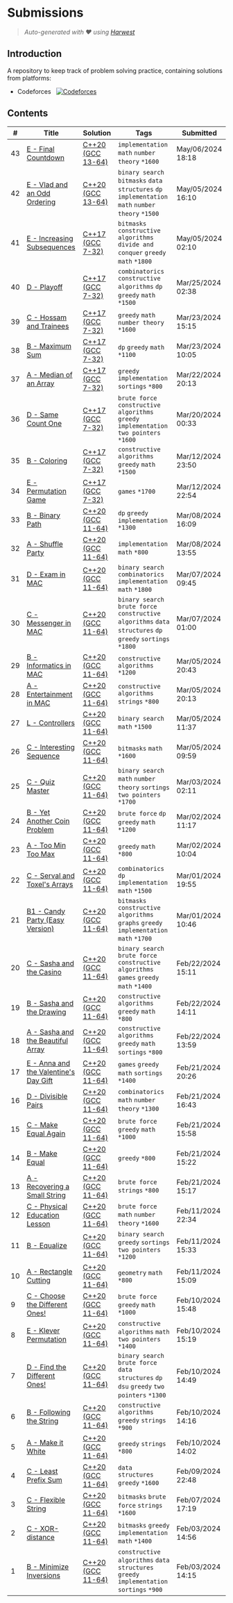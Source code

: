 Submissions
======================
> *Auto-generated with ❤ using [Harwest](https://github.com/nileshsah/harwest-tool)*

## Introduction

A repository to keep track of problem solving practice, containing solutions from platforms:
* Codeforces &nbsp; [![Codeforces](https://run.kaist.ac.kr/badges/codeforces/bruce_wayne_.svg)](https://codeforces.com/profile/bruce_wayne_)


## Contents

| # | Title | Solution | Tags | Submitted |
|---| ----- | -------- | ---- | --------- |
43 | [E - Final Countdown](https://codeforces.com/contest/1932/problem/E) | [C++20 (GCC 13-64)](./codeforces/1932/E.cpp) | `implementation` `math` `number theory` `*1600` | May/06/2024 18:18 | 
42 | [E - Vlad and an Odd Ordering](https://codeforces.com/contest/1926/problem/E) | [C++20 (GCC 13-64)](./codeforces/1926/E.cpp) | `binary search` `bitmasks` `data structures` `dp` `implementation` `math` `number theory` `*1500` | May/05/2024 16:10 | 
41 | [E - Increasing Subsequences](https://codeforces.com/contest/1922/problem/E) | [C++17 (GCC 7-32)](./codeforces/1922/E.cpp) | `bitmasks` `constructive algorithms` `divide and conquer` `greedy` `math` `*1800` | May/05/2024 02:10 | 
40 | [D - Playoff](https://codeforces.com/contest/1767/problem/D) | [C++17 (GCC 7-32)](./codeforces/1767/D.cpp) | `combinatorics` `constructive algorithms` `dp` `greedy` `math` `*1500` | Mar/25/2024 02:38 | 
39 | [C - Hossam and Trainees](https://codeforces.com/contest/1771/problem/C) | [C++17 (GCC 7-32)](./codeforces/1771/C.cpp) | `greedy` `math` `number theory` `*1600` | Mar/23/2024 15:15 | 
38 | [B - Maximum Sum](https://codeforces.com/contest/1946/problem/B) | [C++17 (GCC 7-32)](./codeforces/1946/B.cpp) | `dp` `greedy` `math` `*1100` | Mar/23/2024 10:05 | 
37 | [A - Median of an Array](https://codeforces.com/contest/1946/problem/A) | [C++17 (GCC 7-32)](./codeforces/1946/A.cpp) | `greedy` `implementation` `sortings` `*800` | Mar/22/2024 20:13 | 
36 | [D - Same Count One](https://codeforces.com/contest/1774/problem/D) | [C++17 (GCC 7-32)](./codeforces/1774/D.cpp) | `brute force` `constructive algorithms` `greedy` `implementation` `two pointers` `*1600` | Mar/20/2024 00:33 | 
35 | [B - Coloring](https://codeforces.com/contest/1774/problem/B) | [C++17 (GCC 7-32)](./codeforces/1774/B.cpp) | `constructive algorithms` `greedy` `math` `*1500` | Mar/12/2024 23:50 | 
34 | [E - Permutation Game](https://codeforces.com/contest/1772/problem/E) | [C++17 (GCC 7-32)](./codeforces/1772/E.cpp) | `games` `*1700` | Mar/12/2024 22:54 | 
33 | [B - Binary Path](https://codeforces.com/contest/1937/problem/B) | [C++20 (GCC 11-64)](./codeforces/1937/B.cpp) | `dp` `greedy` `implementation` `*1300` | Mar/08/2024 16:09 | 
32 | [A - Shuffle Party](https://codeforces.com/contest/1937/problem/A) | [C++20 (GCC 11-64)](./codeforces/1937/A.cpp) | `implementation` `math` `*800` | Mar/08/2024 13:55 | 
31 | [D - Exam in MAC](https://codeforces.com/contest/1935/problem/D) | [C++20 (GCC 11-64)](./codeforces/1935/D.cpp) | `binary search` `combinatorics` `implementation` `math` `*1800` | Mar/07/2024 09:45 | 
30 | [C - Messenger in MAC](https://codeforces.com/contest/1935/problem/C) | [C++20 (GCC 11-64)](./codeforces/1935/C.cpp) | `binary search` `brute force` `constructive algorithms` `data structures` `dp` `greedy` `sortings` `*1800` | Mar/07/2024 01:00 | 
29 | [B - Informatics in MAC](https://codeforces.com/contest/1935/problem/B) | [C++20 (GCC 11-64)](./codeforces/1935/B.cpp) | `constructive algorithms` `*1200` | Mar/05/2024 20:43 | 
28 | [A - Entertainment in MAC](https://codeforces.com/contest/1935/problem/A) | [C++20 (GCC 11-64)](./codeforces/1935/A.cpp) | `constructive algorithms` `strings` `*800` | Mar/05/2024 20:13 | 
27 | [L - Controllers](https://codeforces.com/contest/1776/problem/L) | [C++20 (GCC 11-64)](./codeforces/1776/L.cpp) | `binary search` `math` `*1500` | Mar/05/2024 11:37 | 
26 | [C - Interesting Sequence](https://codeforces.com/contest/1775/problem/C) | [C++20 (GCC 11-64)](./codeforces/1775/C.cpp) | `bitmasks` `math` `*1600` | Mar/05/2024 09:59 | 
25 | [C - Quiz Master](https://codeforces.com/contest/1777/problem/C) | [C++20 (GCC 11-64)](./codeforces/1777/C.cpp) | `binary search` `math` `number theory` `sortings` `two pointers` `*1700` | Mar/03/2024 02:11 | 
24 | [B - Yet Another Coin Problem](https://codeforces.com/contest/1934/problem/B) | [C++20 (GCC 11-64)](./codeforces/1934/B.cpp) | `brute force` `dp` `greedy` `math` `*1200` | Mar/02/2024 11:17 | 
23 | [A - Too Min Too Max](https://codeforces.com/contest/1934/problem/A) | [C++20 (GCC 11-64)](./codeforces/1934/A.cpp) | `greedy` `math` `*800` | Mar/02/2024 10:04 | 
22 | [C - Serval and Toxel's Arrays](https://codeforces.com/contest/1789/problem/C) | [C++20 (GCC 11-64)](./codeforces/1789/C.cpp) | `combinatorics` `dp` `implementation` `math` `*1500` | Mar/01/2024 19:55 | 
21 | [B1 - Candy Party (Easy Version)](https://codeforces.com/contest/1868/problem/B1) | [C++20 (GCC 11-64)](./codeforces/1868/B1.cpp) | `bitmasks` `constructive algorithms` `graphs` `greedy` `implementation` `math` `*1700` | Mar/01/2024 10:46 | 
20 | [C - Sasha and the Casino](https://codeforces.com/contest/1929/problem/C) | [C++20 (GCC 11-64)](./codeforces/1929/C.cpp) | `binary search` `brute force` `constructive algorithms` `games` `greedy` `math` `*1400` | Feb/22/2024 15:11 | 
19 | [B - Sasha and the Drawing](https://codeforces.com/contest/1929/problem/B) | [C++20 (GCC 11-64)](./codeforces/1929/B.cpp) | `constructive algorithms` `greedy` `math` `*800` | Feb/22/2024 14:11 | 
18 | [A - Sasha and the Beautiful Array](https://codeforces.com/contest/1929/problem/A) | [C++20 (GCC 11-64)](./codeforces/1929/A.cpp) | `constructive algorithms` `greedy` `math` `sortings` `*800` | Feb/22/2024 13:59 | 
17 | [E - Anna and the Valentine's Day Gift](https://codeforces.com/contest/1931/problem/E) | [C++20 (GCC 11-64)](./codeforces/1931/E.cpp) | `games` `greedy` `math` `sortings` `*1400` | Feb/21/2024 20:26 | 
16 | [D - Divisible Pairs](https://codeforces.com/contest/1931/problem/D) | [C++20 (GCC 11-64)](./codeforces/1931/D.cpp) | `combinatorics` `math` `number theory` `*1300` | Feb/21/2024 16:43 | 
15 | [C - Make Equal Again](https://codeforces.com/contest/1931/problem/C) | [C++20 (GCC 11-64)](./codeforces/1931/C.cpp) | `brute force` `greedy` `math` `*1000` | Feb/21/2024 15:58 | 
14 | [B - Make Equal](https://codeforces.com/contest/1931/problem/B) | [C++20 (GCC 11-64)](./codeforces/1931/B.cpp) | `greedy` `*800` | Feb/21/2024 15:22 | 
13 | [A - Recovering a Small String](https://codeforces.com/contest/1931/problem/A) | [C++20 (GCC 11-64)](./codeforces/1931/A.cpp) | `brute force` `strings` `*800` | Feb/21/2024 15:17 | 
12 | [C - Physical Education Lesson](https://codeforces.com/contest/1928/problem/C) | [C++20 (GCC 11-64)](./codeforces/1928/C.cpp) | `brute force` `math` `number theory` `*1600` | Feb/11/2024 22:34 | 
11 | [B - Equalize](https://codeforces.com/contest/1928/problem/B) | [C++20 (GCC 11-64)](./codeforces/1928/B.cpp) | `binary search` `greedy` `sortings` `two pointers` `*1200` | Feb/11/2024 15:33 | 
10 | [A - Rectangle Cutting](https://codeforces.com/contest/1928/problem/A) | [C++20 (GCC 11-64)](./codeforces/1928/A.cpp) | `geometry` `math` `*800` | Feb/11/2024 15:09 | 
9 | [C - Choose the Different Ones!](https://codeforces.com/contest/1927/problem/C) | [C++20 (GCC 11-64)](./codeforces/1927/C.cpp) | `brute force` `greedy` `math` `*1000` | Feb/10/2024 15:48 | 
8 | [E - Klever Permutation](https://codeforces.com/contest/1927/problem/E) | [C++20 (GCC 11-64)](./codeforces/1927/E.cpp) | `constructive algorithms` `math` `two pointers` `*1400` | Feb/10/2024 15:19 | 
7 | [D - Find the Different Ones!](https://codeforces.com/contest/1927/problem/D) | [C++20 (GCC 11-64)](./codeforces/1927/D.cpp) | `binary search` `brute force` `data structures` `dp` `dsu` `greedy` `two pointers` `*1300` | Feb/10/2024 14:49 | 
6 | [B - Following the String](https://codeforces.com/contest/1927/problem/B) | [C++20 (GCC 11-64)](./codeforces/1927/B.cpp) | `constructive algorithms` `greedy` `strings` `*900` | Feb/10/2024 14:16 | 
5 | [A - Make it White](https://codeforces.com/contest/1927/problem/A) | [C++20 (GCC 11-64)](./codeforces/1927/A.cpp) | `greedy` `strings` `*800` | Feb/10/2024 14:02 | 
4 | [C - Least Prefix Sum](https://codeforces.com/contest/1779/problem/C) | [C++20 (GCC 11-64)](./codeforces/1779/C.cpp) | `data structures` `greedy` `*1600` | Feb/09/2024 22:48 | 
3 | [C - Flexible String](https://codeforces.com/contest/1778/problem/C) | [C++20 (GCC 11-64)](./codeforces/1778/C.cpp) | `bitmasks` `brute force` `strings` `*1600` | Feb/07/2024 17:19 | 
2 | [C - XOR-distance](https://codeforces.com/contest/1918/problem/C) | [C++20 (GCC 11-64)](./codeforces/1918/C.cpp) | `bitmasks` `greedy` `implementation` `math` `*1400` | Feb/03/2024 14:56 | 
1 | [B - Minimize Inversions](https://codeforces.com/contest/1918/problem/B) | [C++20 (GCC 11-64)](./codeforces/1918/B.cpp) | `constructive algorithms` `data structures` `greedy` `implementation` `sortings` `*900` | Feb/03/2024 14:15 | 